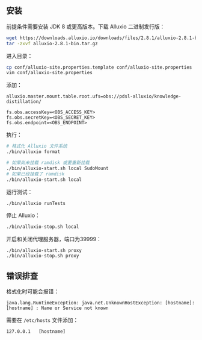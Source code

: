 ## 安装

前提条件需要安装 JDK 8 或更高版本。下载 Alluxio 二进制发行版：

```bash
wget https://downloads.alluxio.io/downloads/files/2.8.1/alluxio-2.8.1-bin.tar.gz
tar -zxvf alluxio-2.8.1-bin.tar.gz 
```

进入目录：

```bash
cp conf/alluxio-site.properties.template conf/alluxio-site.properties
vim conf/alluxio-site.properties
```

添加：

```
alluxio.master.mount.table.root.ufs=obs://pdsl-alluxio/knowledge-distillation/

fs.obs.accessKey=<OBS_ACCESS_KEY>
fs.obs.secretKey=<OBS_SECRET_KEY>
fs.obs.endpoint=<OBS_ENDPOINT>
```

执行：

```bash
# 格式化 Alluxio 文件系统
./bin/alluxio format

# 如果尚未挂载 ramdisk 或要重新挂载
./bin/alluxio-start.sh local SudoMount
# 如果已经挂载了 ramdisk
./bin/alluxio-start.sh local
```

运行测试：

```bash
./bin/alluxio runTests
```

停止 Alluxio：

```bash
./bin/alluxio-stop.sh local
```

开启和关闭代理服务器，端口为39999：

```
./bin/alluxio-start.sh proxy
./bin/alluxio-stop.sh proxy
```

## 错误排查

格式化时可能会报错：

```
java.lang.RuntimeException: java.net.UnknownHostException: [hostname]: [hostname] : Name or Service not known
```

需要在 `/etc/hosts` 文件添加：

```
127.0.0.1   [hostname] 
```
